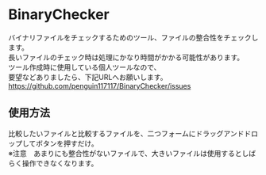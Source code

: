 # BinaryChecker
バイナリファイルをチェックするためのツール、ファイルの整合性をチェックします。</br>
長いファイルのチェック時は処理にかなり時間がかかる可能性があります。</br>
ツール作成時に使用している個人ツールなので、</br>
要望などありましたら、下記URLへお願いします。</br>
https://github.com/penguin117117/BinaryChecker/issues

## 使用方法
比較したいファイルと比較するファイルを、二つフォームにドラッグアンドドロップしてボタンを押すだけ。</br>
※注意　あまりにも整合性がないファイルで、大きいファイルは使用するとしばらく操作できなくなります。
